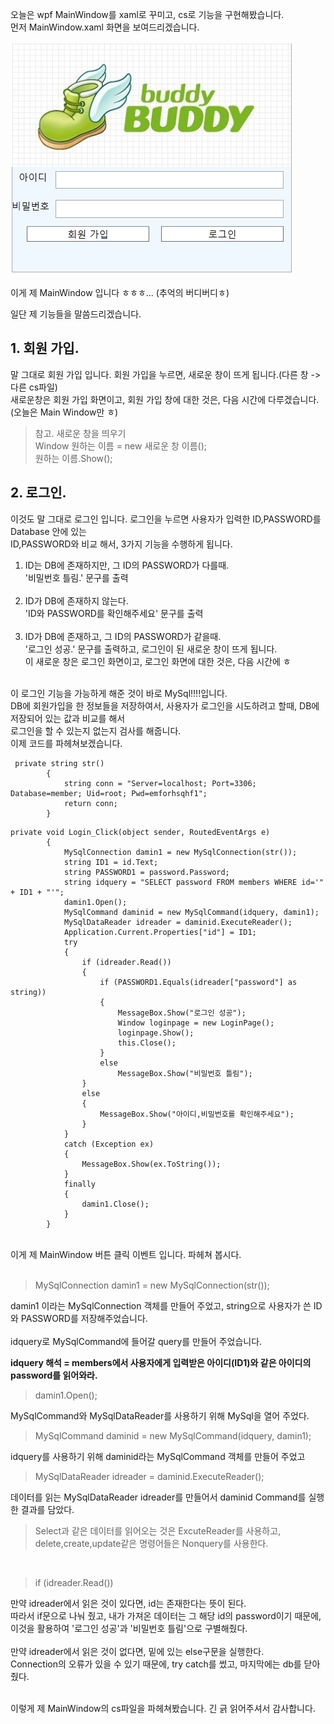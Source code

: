 오늘은 wpf MainWindow를 xaml로 꾸미고, cs로 기능을 구현해봤습니다.</br>
먼저 MainWindow.xaml 화면을 보여드리겠습니다.</br></br>
![MainWindow](./img/MainWindow.PNG)</br>

이게 제 MainWindow 입니다 ㅎㅎㅎ... (추억의 버디버디ㅎ)</br>

일단 제 기능들을 말씀드리겠습니다.</br>

## 1. 회원 가입.</br>
말 그대로 회원 가입 입니다. 회원 가입을 누르면, 새로운 창이 뜨게 됩니다.(다른 창 -> 다른 cs파일)</br>
새로운창은 회원 가입 화면이고, 회원 가입 창에 대한 것은, 다음 시간에 다루겠습니다.(오늘은 Main Window만 ㅎ)</br>
> 참고. 새로운 창을 띄우기</br>
Window 원하는 이름 = new 새로운 창 이름();</br>
원하는 이름.Show();

## 2. 로그인.</br>
이것도 말 그대로 로그인 입니다. 로그인을 누르면 사용자가 입력한 ID,PASSWORD를 Database 안에 있는</br> 
ID,PASSWORD와 비교 해서, 3가지 기능을 수행하게 됩니다.</br>

1. ID는 DB에 존재하지만, 그 ID의 PASSWORD가 다를때.</br>
'비밀번호 틀림.' 문구를 출력</br></br>
2. ID가 DB에 존재하지 않는다.</br>
'ID와 PASSWORD를 확인해주세요' 문구를 출력</br></br>
3. ID가 DB에 존재하고, 그 ID의 PASSWORD가 같을때.</br>
'로그인 성공.' 문구를 출력하고, 로그인이 된 새로운 창이 뜨게 됩니다.</br>
이 새로운 창은 로그인 화면이고, 로그인 화면에 대한 것은, 다음 시간에 ㅎ</br>
</br>
이 로그인 기능을 가능하게 해준 것이 바로 MySql!!!!입니다.</br>
DB에 회원가입을 한 정보들을 저장하여서, 사용자가 로그인을 시도하려고 할때, DB에 저장되어 있는 값과 비교를 해서</br>
로그인을 할 수 있는지 없는지 검사를 해줍니다.<br>
이제 코드를 파헤쳐보겠습니다.</br>

~~~
 private string str()
        {
            string conn = "Server=localhost; Port=3306; Database=member; Uid=root; Pwd=emforhsqhf1";
            return conn;
        }
~~~

~~~
private void Login_Click(object sender, RoutedEventArgs e)
        {
            MySqlConnection damin1 = new MySqlConnection(str());
            string ID1 = id.Text;
            string PASSWORD1 = password.Password;
            string idquery = "SELECT password FROM members WHERE id='" + ID1 + "'";
            damin1.Open();
            MySqlCommand daminid = new MySqlCommand(idquery, damin1);
            MySqlDataReader idreader = daminid.ExecuteReader();
            Application.Current.Properties["id"] = ID1;
            try
            {
                if (idreader.Read())
                {
                    if (PASSWORD1.Equals(idreader["password"] as string))
                    {
                        MessageBox.Show("로그인 성공");
                        Window loginpage = new LoginPage();
                        loginpage.Show();
                        this.Close();
                    }
                    else
                        MessageBox.Show("비밀번호 틀림");
                }
                else
                {
                    MessageBox.Show("아이디,비밀번호를 확인해주세요");
                }
            }
            catch (Exception ex)
            {
                MessageBox.Show(ex.ToString());
            }
            finally
            {
                damin1.Close();
            }
        }
~~~

</br>
이게 제 MainWindow 버튼 클릭 이벤트 입니다. 파헤쳐 봅시다.<br><br>

> MySqlConnection damin1 = new MySqlConnection(str());

damin1 이라는 MySqlConnection 객체를 만들어 주었고, string으로 사용자가 쓴 ID와 PASSWORD를 저장해주었습니다.<br><br>
idquery로 MySqlCommand에 들어갈 query를 만들어 주었습니다.<br>

**idquery 해석 = members에서 사용자에게 입력받은 아이디(ID1)와 같은 아이디의 password를 읽어와라.**<br>

> damin1.Open();

MySqlCommand와 MySqlDataReader를 사용하기 위해 MySql을 열어 주었다.<br>

> MySqlCommand daminid = new MySqlCommand(idquery, damin1);

idquery를 사용하기 위해 daminid라는 MySqlCommand 객체를 만들어 주었고<br>

> MySqlDataReader idreader = daminid.ExecuteReader();

데이터를 읽는 MySqlDataReader idreader를 만들어서 daminid Command를 실행한 결과를 담았다.<br>
> Select과 같은 데이터를 읽어오는 것은 ExcuteReader를 사용하고, <br>
delete,create,update같은 명령어들은 Nonquery를 사용한다.
</br>

> if (idreader.Read())

만약 idreader에서 읽은 것이 있다면, id는 존재한다는 뜻이 된다.<br>
따라서 if문으로 나눠 줬고, 내가 가져온 데이터는 그 해당 id의 password이기 때문에,<br>
이것을 활용하여 '로그인 성공'과 '비밀번호 틀림'으로 구별해줬다.<br><br>
만약 idreader에서 읽은 것이 없다면, 밑에 있는 else구문을 실행한다.<br>
Connection의 오류가 있을 수 있기 때문에, try catch를 썼고, 마지막에는 db를 닫아줬다.<br><br>

이렇게 제 MainWindow의 cs파일을 파헤쳐봤습니다. 긴 긁 읽어주셔서 감사합니다.
